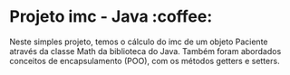 <h1>Projeto imc - Java :coffee: </h1> 

<div>
  <p> 
    Neste simples projeto, temos o cálculo do imc de um objeto Paciente através da classe Math
    da biblioteca do Java. Também foram abordados conceitos de encapsulamento (POO), com os métodos 
    getters e setters.
  </p>  
</div>
